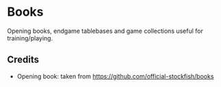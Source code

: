 # Books

Opening books, endgame tablebases and game collections useful for training/playing.

## Credits

- Opening book: taken from https://github.com/official-stockfish/books